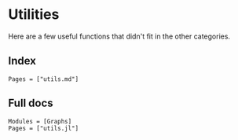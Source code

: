 # Utilities

Here are a few useful functions that didn't fit in the other categories.

## Index

```@index
Pages = ["utils.md"]
```

## Full docs

```@autodocs
Modules = [Graphs]
Pages = ["utils.jl"]

```
